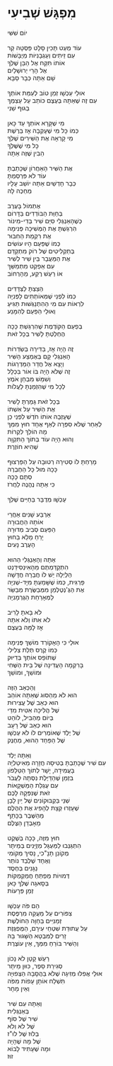 # מִפְגָּשׁ שְׁבִיעִי

יוֹם שִׁשִּׁי\
\
עוֹד מְעַט תָּכִין סָלָט פַּסְטָה קַר\
עִם זֵיתִים וְעַגְבָנִיּוֹת מְיֻבָּשׁוֹת\
אוֹתוֹ תִּקַּח אֶל הַבֵּן שֶׁלְּךָ\
אֶל הָרֵי יְרוּשָׁלַיִם\
שָׁם אַתָּה כְּבָר סַבָּא\
\
אוּלַי עַכְשָׁו זְמַן טוֹב לְעַמֵּת אוֹתְךָ\
עִם זֶה שֶׁאַתָּה בְּעֶצֶם כּוֹתֵב עַל עַצְמְךָ\
בְּגוּף שֵׁנִי\
\
מִי שֶׁקָּרָא אוֹתְךָ עַד כָּאן\
כְּמוֹ כָּל מִי שֶׁעָקְבָה אָז בַּרֶשֶׁת\
מִי קָרְאָה אֶת הַשִּׁירִים שֶׁלְּךָ\
כָּל מִי שֶׁשֶּׁלְּךָ\
הֵבִין שֶׁזֶּה אַתָּה\
\
אֶת הַשִּׁיר הָאַחֲרוֹן שֶׁכָּתַבְתָּ\
עוֹד לֹא פִּרְסַמְתָּ\
כְּבָר חָדְשַׁיִם אַתָּה יוֹשֵׁב עָלָיו\
מְחַכֶּה לָהּ\
\
אֶתְמוֹל בָּעֶרֶב\
בְּחַוַּת הַבּוֹדְדִים בַּדָּרוֹם\
כְּשֶׁהָאַנְגְּלִי סִיֵּם שִׁיר בְּדִי-מִינוֹר\
הִרְגַּשְׁתָּ אֶת הַמְּשִׁיכָה פְּנִימָה\
אֶת רִקְמַת הַחִבּוּר\
כְּמוֹ שֶׁפַּעַם הָיוּ עוֹשִׂים\
בְּתַקְלִיטִים שֶׁל רוֹק מִתְקַדֵּם\
אֶת הַמַּעֲבָר בֵּין שִׁיר לְשִׁיר\
עִם אֵפֵקְט מִתְמַשֵּׁךְ\
אוֹ רַעַשׁ רֶקַע, מֵהָרְחוֹב\
\
הֵצַצְתָּ לַצְּדָדִים\
כְּמוֹ לִפְנֵי שֶׁמְּאוֹתְתִים לַפְּנִיָּה\
לִרְאוֹת עִם מִי הַהִתְנַגְּשׁוּת תַּגִּיעַ\
וְאוּלַי הַפַּעַם לְהִמָּנַע\
\
בְּפַעַם הַקּוֹדֶמֶת שֶׁהִרְגַּשְׁתְּ כָּכָה\
הֶחְלַטְתָּ לָשִׁיר בְּכָל זֹאת\
\
זֶה הָיָה אָז, בַּדִּירָה בְּשְׂדֵרוֹת\
הָאַנְגְּלִי קָם בְּאֶמְצַע הַשִּׁיר\
וְיָצָא אֶל חֲדַר הַמַּדְרֵגוֹת\
זֶה שֶׁלֹּא הָיָה בּוֹ אוֹר בִּכְלָל\
וְשִׁמֵּשׁ מִבְחַן אֹמֶץ\
לְכָל מִי שֶׁהִזְמַנְתָּ לַעֲלוֹת\
\
בְּכָל זֹאת גָּמַרְתָּ לָשִׁיר\
אֶת הַשִּׁיר עַל אִשְׁתּוֹ\
שֶׁעָזְבָה אוֹתוֹ חֹדֶשׁ לִפְנֵי כֵן\
לְאַחַר שֶׁלֹּא סִפְּרָה לְאַף אֶחָד חוּץ מִמְּךָ\
מָה הוֹלֵךְ לִקְרוֹת\
וְהוּא הָיָה עוֹד בְּתוֹךְ הַתִּקְוָה\
שֶׁהִיא חוֹזֶרֶת\
\
מָרַחְתָּ לוֹ סְטִירָה רְטוּבָה עַל הַפַּרְצוּף\
כָּכָה מוּל כָּל הַחֶבְרֶה\
סְתָם כָּכָה\
כִּי אַתָּה נֶהֱנֶה לַחֲרֹז\
\
עַכְשָׁו מְדֻבָּר בַּחַיִּים שֶׁלְּךָ\
\
אַרְבַּע שָׁנִים אַחֲרֵי\
אוֹתָהּ הַחֲבוּרָה\
הַפַּעַם סְבִיב מְדוּרָה\
יָרֵחַ מָלֵא בַּחוּץ\
הָעֶרֶב נָעִים\
\
אַתָּה וְהָאַנְגְּלִי הַהוּא\
הִתְקַדַּמְתֶּם מֵהָאִינְסִידֵנְט\
הַלַּיְלָה יֵשׁ לוֹ חֲבֵרָה חֲדָשָׁה\
פַּרְגִּית, כְּמוֹ שֶׁשָּׁמַעְתָּ מִיָּד-שְׁנִיָּה\
אֶת הַגֶּ'נְטֶלְמֵן מִמְּבַשֶּׂרֶת מְבַשֵּׂר\
לַמְּאָרַחַת הַגֶּרְמָנִיָּה\
\
לֹא בָּאתָ לָרִיב\
לֹא אִתּוֹ וְלֹא אִתָּהּ\
אָז לָמָּה בְּעֶצֶם\
\
אוּלַי כִּי הָאָקוֹרְד מוֹשֵׁךְ פְּנִימָה\
כְּמוֹ קֶרֶס תְּלַת צְלִילִי\
שֶׁתּוֹפֵס אוֹתְךָ בְּדִיּוּק\
בָּרִקְמָה הָעֲדִינָה שֶׁל בֵּית הַשֶּׁחִי\
וּמוֹשֵׁךְ, וּמוֹשֵׁךְ\
\
וְהַכְּאֵב הַזֶּה\
הוּא לֹא מֵהַסּוּג שֶׁאַתָּה אוֹהֵב\
הוּא כְּאֵב שֶׁל עֲצִירוּת\
שֶׁל הֲלִיכָה אִטִּית מִדַּי\
בְּיוֹם מַהְבִּיל, לוֹהֵט\
הוּא כְּאֵב שֶׁל רָעָב\
שֶׁל יֶלֶד שֶׁאוֹמְרִים לוֹ לֹא עַכְשָׁו\
שֶׁל הַפַּחַד הַהוּא, מְחֶנֶק\
\
וְאַתָּה יֶלֶד\
עִם שִׁיר שֶׁכָּתַבְתָּ בְּטִיסָה חֲזָרָה מֵאִיטַלְיָה\
בָּעֲמִידָה, יָשָׁר לְתוֹךְ הַטֵּלֵפוֹן\
בִּזְמַן שֶׁהַדַּיֶּלֶת נִסְּתָה לַעֲבֹר\
עִם עֶגְלַת הַמַּשְׁקָאוֹת\
זֹאת שֶׁנִּפְּקָה לָכֶם\
שְׁנֵי בַּקְבּוּקוֹנִים שֶׁל יַיִן לָבָן\
שֶׁעָזְרוּ קְצָת לְהָפִיג אֶת הַהֶלֶם\
מֵהַשֶּׁבֶר בַּכָּתֵף\
מֵאָבְדַן הַצֶּלֶם\
\
חוּץ מִזֶּה, כָּכָה בְּשֶׁקֶט\
הִתְגַּנְּבוּ לַמַּעְגָּל מְזֻיָּנִים בְּמֵיתָר\
מְקוֹנֵן תָּנָ"כִי, נָסִיךְ מְקוֹמִי\
וְאֶחָד שֶׁלְּבַד נוֹתַר\
נַגָּנִים בְּחֶסֶד\
דְּמוּיוֹת מַפְתֵּחַ חֲמַקְמַקּוֹת\
בְּסָאגָה שֶׁלְּךָ כָּאן\
זְמַן פְּרָעוֹת\
\
הֵם פֹּה עַכְשָׁו\
צִפּוֹרִים עַל מַעֲקֵה מִרְפֶּסֶת\
זְמַנִּיִּים בַּחַוָּה הַחוֹלֶשֶׁת\
עַל עֲתוּדַת שִׁטְחֵי עִירָם, הַמֻּפְגֶּזֶת\
זָרִים לַמִּבְטָא הַשָּׁגוּר בָּהּ\
וְהַשִּׁיר בּוֹרֵחַ מִמְּךָ, אֵין עוֹצֶרֶת\
\
רַעַשׁ קָטָן לֹא נָכוֹן\
סְגִירַת סֵפֶר, כִּוּוּן מֵיתָר\
אוּלַי אֲפִלּוּ מְזִיגָה שֶׁלֹּא בַּהֲסָבָה הַצְּפוּיָה\
תִּשְׁלַח אוֹתָן עָפוֹת מִפֹּה\
וְאֵין מָחָר\
\
וְאַתָּה עִם שִׁיר\
בְּאַנְגְּלִית\
שִׁיר שֶׁל סוֹף\
שֶׁל לֹא וְלֹא\
בְּלוּז שֶׁל לוּ"ז\
שֶׁל מָה שֶׁהָיָה\
וּמָה שֶׁעָתִיד לָבוֹא\
זוּז